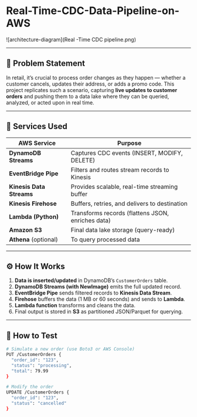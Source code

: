 # Real-Time-CDC-Data-Pipeline-on-AWS


![architecture-diagram](Real -Time CDC pipeline.png) 

---

## 🎯 Problem Statement

In retail, it’s crucial to process order changes as they happen — whether a customer cancels, updates their address, or adds a promo code. This project replicates such a scenario, capturing **live updates to customer orders** and pushing them to a data lake where they can be queried, analyzed, or acted upon in real time.

---

## 🧱 Services Used

| AWS Service        | Purpose                                          |
|--------------------|--------------------------------------------------|
| **DynamoDB Streams** | Captures CDC events (INSERT, MODIFY, DELETE)    |
| **EventBridge Pipe** | Filters and routes stream records to Kinesis    |
| **Kinesis Data Streams** | Provides scalable, real-time streaming buffer |
| **Kinesis Firehose** | Buffers, retries, and delivers to destination   |
| **Lambda (Python)**  | Transforms records (flattens JSON, enriches data) |
| **Amazon S3**       | Final data lake storage (query-ready)           |
| **Athena** (optional) | To query processed data                        |

---

## ⚙️ How It Works

1. **Data is inserted/updated** in DynamoDB’s `CustomerOrders` table.
2. **DynamoDB Streams (with NewImage)** emits the full updated record.
3. **EventBridge Pipe** sends filtered records to **Kinesis Data Stream**.
4. **Firehose** buffers the data (1 MB or 60 seconds) and sends to **Lambda**.
5. **Lambda function** transforms and cleans the data.
6. Final output is stored in **S3** as partitioned JSON/Parquet for querying.

---

## 🧪 How to Test

```bash
# Simulate a new order (use Boto3 or AWS Console)
PUT /CustomerOrders {
  "order_id": "123",
  "status": "processing",
  "total": 79.99
}

# Modify the order
UPDATE /CustomerOrders {
  "order_id": "123",
  "status": "cancelled"
}

